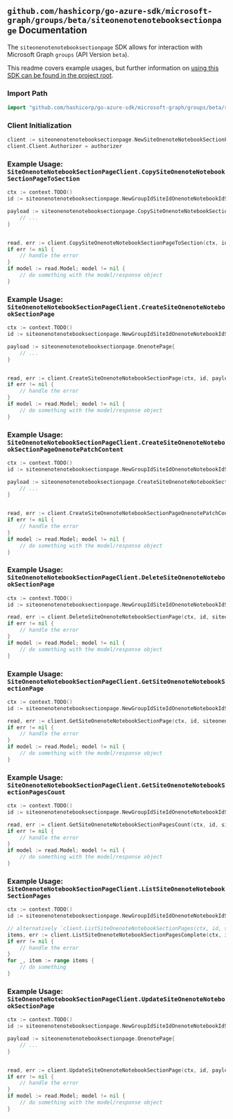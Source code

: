 
## `github.com/hashicorp/go-azure-sdk/microsoft-graph/groups/beta/siteonenotenotebooksectionpage` Documentation

The `siteonenotenotebooksectionpage` SDK allows for interaction with Microsoft Graph `groups` (API Version `beta`).

This readme covers example usages, but further information on [using this SDK can be found in the project root](https://github.com/hashicorp/go-azure-sdk/tree/main/docs).

### Import Path

```go
import "github.com/hashicorp/go-azure-sdk/microsoft-graph/groups/beta/siteonenotenotebooksectionpage"
```


### Client Initialization

```go
client := siteonenotenotebooksectionpage.NewSiteOnenoteNotebookSectionPageClientWithBaseURI("https://graph.microsoft.com")
client.Client.Authorizer = authorizer
```


### Example Usage: `SiteOnenoteNotebookSectionPageClient.CopySiteOnenoteNotebookSectionPageToSection`

```go
ctx := context.TODO()
id := siteonenotenotebooksectionpage.NewGroupIdSiteIdOnenoteNotebookIdSectionIdPageID("groupId", "siteId", "notebookId", "onenoteSectionId", "onenotePageId")

payload := siteonenotenotebooksectionpage.CopySiteOnenoteNotebookSectionPageToSectionRequest{
	// ...
}


read, err := client.CopySiteOnenoteNotebookSectionPageToSection(ctx, id, payload, siteonenotenotebooksectionpage.DefaultCopySiteOnenoteNotebookSectionPageToSectionOperationOptions())
if err != nil {
	// handle the error
}
if model := read.Model; model != nil {
	// do something with the model/response object
}
```


### Example Usage: `SiteOnenoteNotebookSectionPageClient.CreateSiteOnenoteNotebookSectionPage`

```go
ctx := context.TODO()
id := siteonenotenotebooksectionpage.NewGroupIdSiteIdOnenoteNotebookIdSectionID("groupId", "siteId", "notebookId", "onenoteSectionId")

payload := siteonenotenotebooksectionpage.OnenotePage{
	// ...
}


read, err := client.CreateSiteOnenoteNotebookSectionPage(ctx, id, payload, siteonenotenotebooksectionpage.DefaultCreateSiteOnenoteNotebookSectionPageOperationOptions())
if err != nil {
	// handle the error
}
if model := read.Model; model != nil {
	// do something with the model/response object
}
```


### Example Usage: `SiteOnenoteNotebookSectionPageClient.CreateSiteOnenoteNotebookSectionPageOnenotePatchContent`

```go
ctx := context.TODO()
id := siteonenotenotebooksectionpage.NewGroupIdSiteIdOnenoteNotebookIdSectionIdPageID("groupId", "siteId", "notebookId", "onenoteSectionId", "onenotePageId")

payload := siteonenotenotebooksectionpage.CreateSiteOnenoteNotebookSectionPageOnenotePatchContentRequest{
	// ...
}


read, err := client.CreateSiteOnenoteNotebookSectionPageOnenotePatchContent(ctx, id, payload, siteonenotenotebooksectionpage.DefaultCreateSiteOnenoteNotebookSectionPageOnenotePatchContentOperationOptions())
if err != nil {
	// handle the error
}
if model := read.Model; model != nil {
	// do something with the model/response object
}
```


### Example Usage: `SiteOnenoteNotebookSectionPageClient.DeleteSiteOnenoteNotebookSectionPage`

```go
ctx := context.TODO()
id := siteonenotenotebooksectionpage.NewGroupIdSiteIdOnenoteNotebookIdSectionIdPageID("groupId", "siteId", "notebookId", "onenoteSectionId", "onenotePageId")

read, err := client.DeleteSiteOnenoteNotebookSectionPage(ctx, id, siteonenotenotebooksectionpage.DefaultDeleteSiteOnenoteNotebookSectionPageOperationOptions())
if err != nil {
	// handle the error
}
if model := read.Model; model != nil {
	// do something with the model/response object
}
```


### Example Usage: `SiteOnenoteNotebookSectionPageClient.GetSiteOnenoteNotebookSectionPage`

```go
ctx := context.TODO()
id := siteonenotenotebooksectionpage.NewGroupIdSiteIdOnenoteNotebookIdSectionIdPageID("groupId", "siteId", "notebookId", "onenoteSectionId", "onenotePageId")

read, err := client.GetSiteOnenoteNotebookSectionPage(ctx, id, siteonenotenotebooksectionpage.DefaultGetSiteOnenoteNotebookSectionPageOperationOptions())
if err != nil {
	// handle the error
}
if model := read.Model; model != nil {
	// do something with the model/response object
}
```


### Example Usage: `SiteOnenoteNotebookSectionPageClient.GetSiteOnenoteNotebookSectionPagesCount`

```go
ctx := context.TODO()
id := siteonenotenotebooksectionpage.NewGroupIdSiteIdOnenoteNotebookIdSectionID("groupId", "siteId", "notebookId", "onenoteSectionId")

read, err := client.GetSiteOnenoteNotebookSectionPagesCount(ctx, id, siteonenotenotebooksectionpage.DefaultGetSiteOnenoteNotebookSectionPagesCountOperationOptions())
if err != nil {
	// handle the error
}
if model := read.Model; model != nil {
	// do something with the model/response object
}
```


### Example Usage: `SiteOnenoteNotebookSectionPageClient.ListSiteOnenoteNotebookSectionPages`

```go
ctx := context.TODO()
id := siteonenotenotebooksectionpage.NewGroupIdSiteIdOnenoteNotebookIdSectionID("groupId", "siteId", "notebookId", "onenoteSectionId")

// alternatively `client.ListSiteOnenoteNotebookSectionPages(ctx, id, siteonenotenotebooksectionpage.DefaultListSiteOnenoteNotebookSectionPagesOperationOptions())` can be used to do batched pagination
items, err := client.ListSiteOnenoteNotebookSectionPagesComplete(ctx, id, siteonenotenotebooksectionpage.DefaultListSiteOnenoteNotebookSectionPagesOperationOptions())
if err != nil {
	// handle the error
}
for _, item := range items {
	// do something
}
```


### Example Usage: `SiteOnenoteNotebookSectionPageClient.UpdateSiteOnenoteNotebookSectionPage`

```go
ctx := context.TODO()
id := siteonenotenotebooksectionpage.NewGroupIdSiteIdOnenoteNotebookIdSectionIdPageID("groupId", "siteId", "notebookId", "onenoteSectionId", "onenotePageId")

payload := siteonenotenotebooksectionpage.OnenotePage{
	// ...
}


read, err := client.UpdateSiteOnenoteNotebookSectionPage(ctx, id, payload, siteonenotenotebooksectionpage.DefaultUpdateSiteOnenoteNotebookSectionPageOperationOptions())
if err != nil {
	// handle the error
}
if model := read.Model; model != nil {
	// do something with the model/response object
}
```
